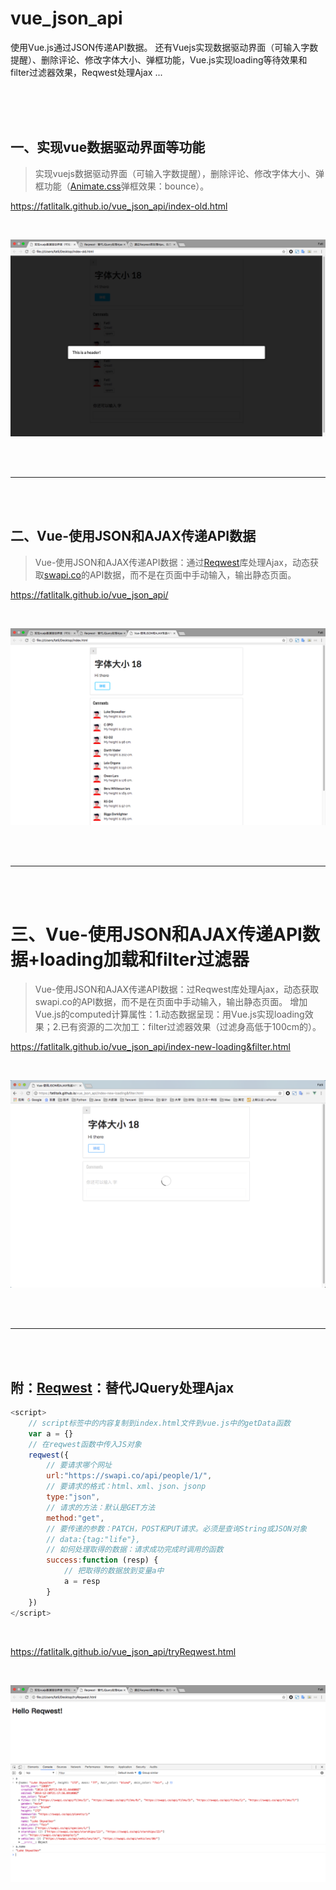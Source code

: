 # vue_json_api
使用Vue.js通过JSON传递API数据。
还有Vuejs实现数据驱动界面（可输入字数提醒）、删除评论、修改字体大小、弹框功能，Vue.js实现loading等待效果和filter过滤器效果，Reqwest处理Ajax ...

<br>
<br>
<br>


## 一、实现vue数据驱动界面等功能

> 实现vuejs数据驱动界面（可输入字数提醒），删除评论、修改字体大小、弹框功能（[Animate.css](https://daneden.github.io/animate.css/)弹框效果：bounce）。

https://fatlitalk.github.io/vue_json_api/index-old.html

<br>

![实现vuejs数据驱动界面等功能](https://raw.githubusercontent.com/FatliTalk/vue_json_api/gh-pages/images/01.png)

<br>
<br>

---

<br>
<br>

## 二、Vue-使用JSON和AJAX传递API数据

> Vue-使用JSON和AJAX传递API数据：通过[Reqwest](https://github.com/ded/reqwest)库处理Ajax，动态获取[swapi.co](https://swapi.co/api/people/?format=json)的API数据，而不是在页面中手动输入，输出静态页面。

https://fatlitalk.github.io/vue_json_api/

<br>

![Vue-使用JSON和AJAX传递API数据](https://raw.githubusercontent.com/FatliTalk/vue_json_api/gh-pages/images/03.png)

<br>
<br>

---

<br>
<br>


# 三、Vue-使用JSON和AJAX传递API数据+loading加载和filter过滤器

> Vue-使用JSON和AJAX传递API数据：过Reqwest库处理Ajax，动态获取swapi.co的API数据，而不是在页面中手动输入，输出静态页面。
> 增加Vue.js的computed计算属性：1.动态数据呈现：用Vue.js实现loading效果；2.已有资源的二次加工：filter过滤器效果（过滤身高低于100cm的）。

https://fatlitalk.github.io/vue_json_api/index-new-loading&filter.html 

<br>

![Vue-使用JSON和AJAX传递API数据+loading&filter](https://github.com/FatliTalk/vue_json_api/blob/gh-pages/images/4-loading&filter.png?raw=true)

<br>
<br>

---

<br>
<br>

## 附：[Reqwest](https://github.com/ded/reqwest)：替代JQuery处理Ajax

```javascript
<script>
    // script标签中的内容复制到index.html文件到vue.js中的getData函数
    var a = {}
    // 在reqwest函数中传入JS对象
    reqwest({
        // 要请求哪个网址
        url:"https://swapi.co/api/people/1/",
        // 要请求的格式：html、xml、json、jsonp
        type:"json",
        // 请求的方法：默认是GET方法
        method:"get",
        // 要传递的参数：PATCH，POST和PUT请求。必须是查询String或JSON对象
        // data:{tag:"life"},
        // 如何处理取得的数据：请求成功完成时调用的函数
        success:function (resp) {
            // 把取得的数据放到变量a中
            a = resp
        }
    })
</script>
```

<br>

https://fatlitalk.github.io/vue_json_api/tryReqwest.html

<br>

![Reqwest：替代JQuery处理Ajax](https://raw.githubusercontent.com/FatliTalk/vue_json_api/gh-pages/images/02.png)
